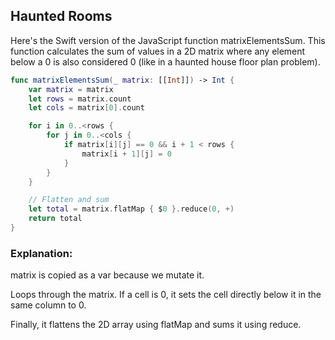 ## Haunted Rooms
Here's the Swift version of the JavaScript function matrixElementsSum. This function calculates the sum of values in a 2D matrix where any element below a 0 is also considered 0 (like in a haunted house floor plan problem).

```swift
func matrixElementsSum(_ matrix: [[Int]]) -> Int {
    var matrix = matrix
    let rows = matrix.count
    let cols = matrix[0].count

    for i in 0..<rows {
        for j in 0..<cols {
            if matrix[i][j] == 0 && i + 1 < rows {
                matrix[i + 1][j] = 0
            }
        }
    }

    // Flatten and sum
    let total = matrix.flatMap { $0 }.reduce(0, +)
    return total
}
```

###  Explanation:
matrix is copied as a var because we mutate it.

Loops through the matrix. If a cell is 0, it sets the cell directly below it in the same column to 0.

Finally, it flattens the 2D array using flatMap and sums it using reduce.
